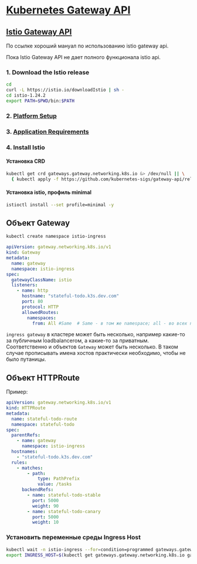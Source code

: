# [Kubernetes Gateway API](https://gateway-api.sigs.k8s.io/)

## [Istio Gateway API](https://istio.io/latest/docs/tasks/traffic-management/ingress/gateway-api/)
По ссылке хороший мануал по использованию istio gateway api.

Пока Istio Gateway API не дает полного функционала istio api.
### 1. Download the Istio release
```bash
cd
curl -L https://istio.io/downloadIstio | sh -
cd istio-1.24.2
export PATH=$PWD/bin:$PATH
```
### 2. [Platform Setup](https://istio.io/latest/docs/setup/platform-setup/)

### 3. [Application Requirements](https://istio.io/latest/docs/ops/deployment/application-requirements/)

### 4. Install Istio

#### Установка CRD
```bash
kubectl get crd gateways.gateway.networking.k8s.io &> /dev/null || \
  { kubectl apply -f https://github.com/kubernetes-sigs/gateway-api/releases/download/v1.2.0/standard-install.yaml; }
```
#### Установка istio, профиль minimal
```bash
istioctl install --set profile=minimal -y
```

## Объект Gateway

```bash
kubectl create namespace istio-ingress
```

```yaml
apiVersion: gateway.networking.k8s.io/v1
kind: Gateway
metadata:
  name: gateway
  namespace: istio-ingress
spec:
  gatewayClassName: istio
  listeners:
    - name: http
      hostname: "stateful-todo.k3s.dev.com"
      port: 80
      protocol: HTTP
      allowedRoutes:
        namespaces:
          from: All #Same  # Same - в том же namespace; all - во всех namespace; selector - по селектору
```

`ingress gateway` в кластере может быть несколько, например какие-то за публичным loadbalancerом, а какие-то за приватным.
Соответственно и объектов `Gateway` может быть несколько. В таком случае прописывать имена хостов практически необходимо, чтобы не было путаницы.

## Объект HTTPRoute

Пример:
```yaml
apiVersion: gateway.networking.k8s.io/v1
kind: HTTPRoute
metadata:
  name: stateful-todo-route
  namespace: stateful-todo
spec:
  parentRefs:
    - name: gateway
      namespace: istio-ingress
  hostnames:
    - "stateful-todo.k3s.dev.com"
  rules:
    - matches:
        - path:
            type: PathPrefix
            value: /tasks
      backendRefs:
        - name: stateful-todo-stable
          port: 5000
          weight: 90
        - name: stateful-todo-canary
          port: 5000
          weight: 10
```

### Установить переменные среды Ingress Host
```bash
kubectl wait -n istio-ingress --for=condition=programmed gateways.gateway.networking.k8s.io gateway
export INGRESS_HOST=$(kubectl get gateways.gateway.networking.k8s.io gateway -n istio-ingress -ojsonpath='{.status.addresses[0].value}')
```
